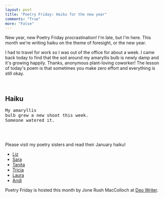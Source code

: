 ```yaml
---
layout: post
title: "Poetry Friday: Haiku for the new year"
comments: "True"
more: "False"
---
```


New year, new Poetry Friday procrastination! I'm late, but I'm here. This month we're writing haiku on the theme of foresight, or the new year.

I had to travel for work so I was out of the office for about a week. I came back today to find that the soil around my amaryllis bulb is newly damp and it's growing happily. Thanks, anonymous plant-loving coworker! The lesson of today's poem is that sometimes you make zero effort and everything is still okay.

<br>
<h2>Haiku</h2>
<pre class="poem">
My amaryllis
bulb grew a new shoot this week.
Someone watered it.
</pre>
<br><br>

Please visit my poetry sisters and read their January haiku!

* [Liz](https://lizgartonscanlon.com/2020/01/poetry-project-january-2020/)
* [Sara](https://saralewisholmes.blogspot.com/2020/01/poetry-friday-2020-year-of-hindsight.html)
* [Tanita](http://tanitasdavis.com/wp/?p=10181)
* [Tricia](https://missrumphiuseffect.blogspot.com/2020/01/poetry-sisters-and-last-friday-of-month.html)
* [Laura](https://wp.me/p6Bicx-77W)
* [Andi](https://awrungsponge.blogspot.com/2020/01/january-haiku.html)


Poetry Friday is hosted this month by Jone Rush MacColloch at [Deo Writer](https://deowriter.wordpress.com/2020/01/30/poetry-friday-postcards-hosting-and-a-giveaway/).
